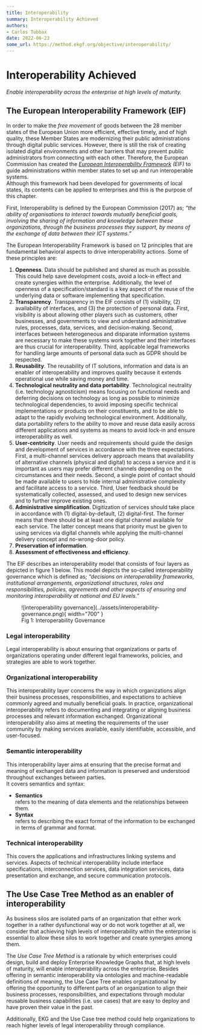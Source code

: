```yaml
---
title: Interoperability
summary: Interoperability Achieved
authors:
- Carlos Tubbax
date: 2022-06-23
some_url: https://method.ekgf.org/objective/interoperability/
---
```


# Interoperability Achieved

<!--summary-start-->
_Enable interoperability across the enterprise at high levels of maturity._
<!--summary-end-->

## The European Interoperability Framework (EIF)

In order to make the _free movement_ of goods between the 28 member states 
of the European Union more efficient, effective timely, and of high quality, 
these Member States are modernizing their public administrations 
through digital public services. 
However, there is still the risk of creating isolated digital environments 
and other barriers that may prevent public administrators from connecting
with each other. 
Therefore, the European Commission has created the 
_[European Interoperability Framework](https://en.wikipedia.org/wiki/European_Interoperability_Framework)
(EIF)_ to guide administrations within member states to set up and run 
interoperable systems.  
Although this framework had been developed for governments of local states, 
its contents can be applied to enterprises and this is the purpose of 
this chapter.

First, Interoperability is defined by the European Commission (2017) as; 
_“the ability of organisations to interact towards mutually beneficial goals,
involving the sharing of information and knowledge between these organizations, 
through the business processes they support, by means of the exchange of data 
between their ICT systems.”_

The European Interoperability Framework is based on 12 principles that are 
fundamental behavioral aspects to drive interoperability actions. 
Some of these principles are:

1. **Openness**. Data should be published and shared as much as possible. 
   This could help save development costs, avoid a lock-in effect and
   create synergies within the enterprise. 
   Additionally, the level of openness of a specification/standard is 
   a key aspect of the reuse of the underlying data or software 
   implementing that specification.
2. **Transparency**. Transparency in the EIF consists of (1) visibility,
   (2) availability of interfaces, and (3) the protection of personal data. 
   First, visibility is about allowing other players such as customers, 
   other businesses, and governments to view and understand administrative 
   rules, processes, data, services, and decision-making. 
   Second, interfaces between heterogeneous and disparate information 
   systems are necessary to make these systems work together and their 
   interfaces are thus crucial for interoperability. 
   Third, applicable legal frameworks for handling large amounts of 
   personal data such as GDPR should be respected.
3. **Reusability**. The reusability of IT solutions, information and 
   data is an enabler of interoperability and improves quality because
   it extends operational use while saving money and time.
4. **Technological neutrality and data portability**. 
   Technological neutrality (i.e. technology agnosticism) means focusing
   on functional needs and deferring decisions on technology as long as 
   possible to minimize technological dependencies, to avoid imposing specific
   technical implementations or products on their constituents, and to be 
   able to adapt to the rapidly evolving technological environment. 
   Additionally, data portability refers to the ability to move and reuse 
   data easily across different applications and systems as means to 
   avoid lock-in and ensure interoperability as well.
5. **User-centricity**. User needs and requirements should guide the 
   design and development of services in accordance with the three 
   expectations. 
   First, a multi-channel services delivery approach means that 
   availability of alternative channels (physical and digital) to access a 
   service and it is important as users may prefer different channels 
   depending on the circumstances and their needs. 
   Second, a single point of contact should be made available to users
   to hide internal administrative complexity and facilitate access to
   a service. 
   Third, User feedback should be systematically collected, assessed, 
   and used to design new services and to further improve existing ones.
6. **Administrative simplification**. 
   Digitization of services should take place in accordance with 
   (1) digital-by-default, (2) digital-first. 
   The former means that there should be at least one digital channel
   available for each service. 
   The latter concept means that priority must be given to using 
   services via digital channels while applying the multi-channel 
   delivery concept and no-wrong-door policy.
7. **Preservation of information**.
8. **Assessment of effectiveness and efficiency**.

The EIF describes an interoperability model that consists of four layers
as depicted in figure 1 below. 
This model depicts the so-called interoperability governance which 
is defined as; _“decisions on interoperability frameworks, 
institutional arrangements, organizational structures, 
roles and responsibilities, policies, agreements and other aspects 
of ensuring and monitoring interoperability at national and EU levels.”_

<figure markdown>
  ![interoperability governance](../assets/interoperability-governance.png){ width="700" }
  <figcaption>Fig 1: Interoperability Governance</figcaption>
</figure>


### Legal interoperability

Legal interoperability is about ensuring that organizations or parts
of organizations operating under different legal frameworks, policies, 
and strategies are able to work together.

### Organizational interoperability

This interoperability layer concerns the way in which organizations
align their business processes, responsibilities, and expectations
to achieve commonly agreed and mutually beneficial goals. 
In practice, organizational interoperability refers to documenting 
and integrating or aligning business processes and relevant 
information exchanged. 
Organizational interoperability also aims at meeting the requirements 
of the user community by making services available, easily identifiable, 
accessible, and user-focused.

### Semantic interoperability

This interoperability layer aims at ensuring that the precise format 
and meaning of exchanged data and information is preserved and 
understood throughout exchanges between parties.<br />
It covers semantics and syntax:

- **Semantics**<br />
  refers to the meaning of data elements and the relationships between them.
- **Syntax**<br />
  refers to describing the exact format of the information to be exchanged 
  in terms of grammar and format.

### Technical interoperability

This covers the applications and infrastructures linking systems and services. 
Aspects of technical interoperability include interface specifications, 
interconnection services, data integration services, data presentation 
and exchange, and secure communication protocols.


## The Use Case Tree Method as an enabler of interoperability

As business silos are isolated parts of an organization that either work 
together in a rather dysfunctional way or do not work together at all, 
we consider that achieving high levels of interoperability within the 
enterprise is essential to allow these silos to work together and create 
synergies among them.

The _Use Case Tree Method_ is a rationale by which enterprises could design, 
build and deploy Enterprise Knowledge Graphs that, at high levels of maturity, 
will enable interoperability across the enterprise.
Besides offering in semantic interoperability via ontologies and 
machine-readable definitions of meaning, the Use Case Tree enables 
organizational by offering the opportunity to different parts of an 
organization to align their business processes, responsibilities, 
and expectations through modular reusable business capabilities 
(i.e. use cases) that are easy to deploy and have proven their value 
in the past. 

Additionally, EKG and the Use Case tree method could help organizations to 
reach higher levels of legal interoperability through compliance.
